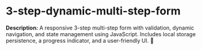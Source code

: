 # 3-step-dynamic-multi-step-form
**Description:**   A responsive 3-step multi-step form with validation, dynamic navigation, and state management using JavaScript. Includes local storage persistence, a progress indicator, and a user-friendly UI. 🚀
